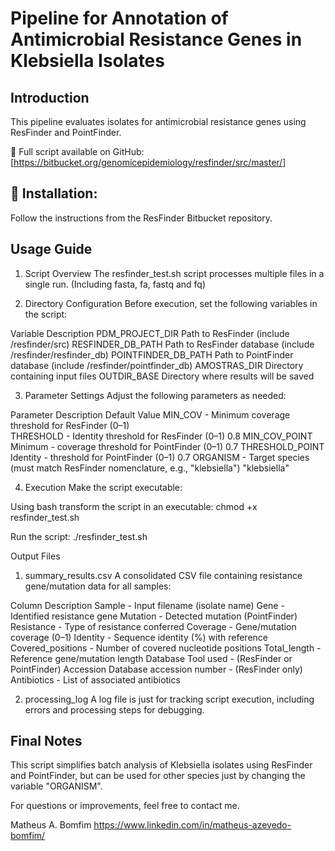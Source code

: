 # Pipeline for Annotation of Antimicrobial Resistance Genes in Klebsiella Isolates

## Introduction
This pipeline evaluates isolates for antimicrobial resistance genes using ResFinder and PointFinder.

📌 Full script available on GitHub: [https://bitbucket.org/genomicepidemiology/resfinder/src/master/]

## 🔧 Installation:
Follow the instructions from the ResFinder Bitbucket repository.

## Usage Guide
1. Script Overview
The resfinder_test.sh script processes multiple files in a single run.
(Including fasta, fa, fastq and fq)

2. Directory Configuration
Before execution, set the following variables in the script:

Variable	Description
PDM_PROJECT_DIR	Path to ResFinder (include /resfinder/src)
RESFINDER_DB_PATH	Path to ResFinder database (include /resfinder/resfinder_db)
POINTFINDER_DB_PATH	Path to PointFinder database (include /resfinder/pointfinder_db)
AMOSTRAS_DIR	Directory containing input files
OUTDIR_BASE	Directory where results will be saved

3. Parameter Settings
Adjust the following parameters as needed:

Parameter	Description	Default Value
MIN_COV	- Minimum coverage threshold for ResFinder (0–1)	
THRESHOLD	- Identity threshold for ResFinder (0–1)	0.8
MIN_COV_POINT	Minimum - coverage threshold for PointFinder (0–1)	0.7
THRESHOLD_POINT	Identity - threshold for PointFinder (0–1)	0.7
ORGANISM	- Target species (must match ResFinder nomenclature, e.g., "klebsiella")	"klebsiella"

4. Execution
Make the script executable:

Using bash transform the script in an executable:
chmod +x resfinder_test.sh

Run the script:
./resfinder_test.sh

Output Files
1. summary_results.csv
A consolidated CSV file containing resistance gene/mutation data for all samples:

Column	Description
Sample	- Input filename (isolate name)
Gene	- Identified resistance gene
Mutation - Detected mutation (PointFinder)
Resistance -	Type of resistance conferred
Coverage	- Gene/mutation coverage (0–1)
Identity	- Sequence identity (%) with reference
Covered_positions	- Number of covered nucleotide positions
Total_length	- Reference gene/mutation length
Database	Tool used - (ResFinder or PointFinder)
Accession	Database accession number - (ResFinder only)
Antibiotics	- List of associated antibiotics

2. processing_log
A log file is just for tracking script execution, including errors and processing steps for debugging.

  
## Final Notes
This script simplifies batch analysis of Klebsiella isolates using ResFinder and PointFinder, but can be used for other species just by changing the variable "ORGANISM".

For questions or improvements, feel free to contact me.

Matheus A. Bomfim
https://www.linkedin.com/in/matheus-azevedo-bomfim/
